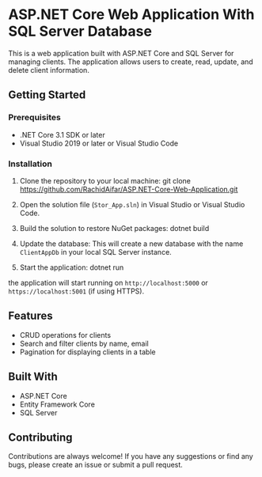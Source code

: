 # ASP.NET Core Web Application With SQL Server Database
This is a web application built with ASP.NET Core and SQL Server for managing clients. The application allows users to create, read, update, and delete client information.

## Getting Started

### Prerequisites

- .NET Core 3.1 SDK or later
- Visual Studio 2019 or later or Visual Studio Code

### Installation

1. Clone the repository to your local machine:
git clone https://github.com/RachidAifar/ASP.NET-Core-Web-Application.git
2. Open the solution file (`Stor_App.sln`) in Visual Studio or Visual Studio Code.

3. Build the solution to restore NuGet packages:
dotnet build
4. Update the database:
This will create a new database with the name `ClientAppDb` in your local SQL Server instance.

5. Start the application:
dotnet run

the application will start running on `http://localhost:5000` or `https://localhost:5001` (if using HTTPS).

## Features

- CRUD operations for clients
- Search and filter clients by name, email
- Pagination for displaying clients in a table

## Built With

- ASP.NET Core
- Entity Framework Core
- SQL Server

## Contributing

Contributions are always welcome! If you have any suggestions or find any bugs, please create an issue or submit a pull request.





